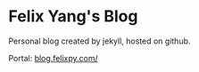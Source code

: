 # Felix Yang's Blog

Personal blog created by jekyll, hosted on github.

Portal: [blog.felixpy.com/](https://blog.felixpy.com/)
